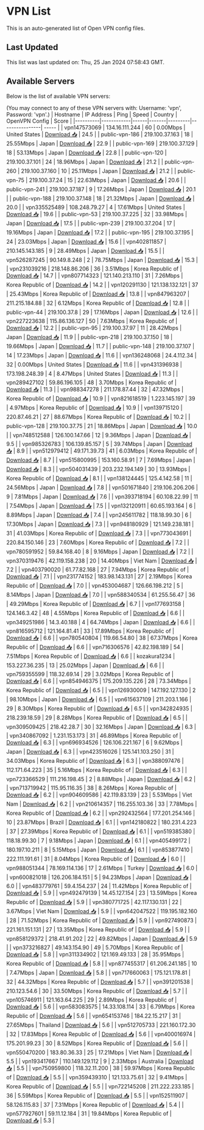 # VPN List

This is an auto-generated list of Open VPN config files.

## Last Updated

This list was last updated on: Thu, 25 Jan 2024 07:58:43 GMT.

## Available Servers

Below is the list of available VPN servers:

(You may connect to any of these VPN servers with: Username: 'vpn', Password: 'vpn'.)
| Hostname | IP Address | Ping | Speed | Country | OpenVPN Config | Score |
|----------|------------|------|-------|---------|----------------| ----- |
| vpn147573069 | 134.16.111.244 | 60 | 0.00Mbps | United States | [Download 📥](./configs/server_0_US.ovpn) | 24.5 |
| public-vpn-186 | 219.100.37.163 | 18 | 25.55Mbps | Japan | [Download 📥](./configs/server_1_JP.ovpn) | 22.9 |
| public-vpn-169 | 219.100.37.129 | 18 | 53.13Mbps | Japan | [Download 📥](./configs/server_2_JP.ovpn) | 22.8 |
| public-vpn-120 | 219.100.37.101 | 24 | 18.96Mbps | Japan | [Download 📥](./configs/server_3_JP.ovpn) | 21.2 |
| public-vpn-260 | 219.100.37.160 | 10 | 25.11Mbps | Japan | [Download 📥](./configs/server_4_JP.ovpn) | 21.2 |
| public-vpn-75 | 219.100.37.24 | 15 | 22.63Mbps | Japan | [Download 📥](./configs/server_5_JP.ovpn) | 20.6 |
| public-vpn-241 | 219.100.37.187 | 9 | 17.26Mbps | Japan | [Download 📥](./configs/server_6_JP.ovpn) | 20.1 |
| public-vpn-188 | 219.100.37.148 | 18 | 21.32Mbps | Japan | [Download 📥](./configs/server_7_JP.ovpn) | 20.0 |
| vpn335525489 | 108.248.79.27 | 4 | 17.61Mbps | United States | [Download 📥](./configs/server_8_US.ovpn) | 19.6 |
| public-vpn-53 | 219.100.37.225 | 32 | 33.98Mbps | Japan | [Download 📥](./configs/server_9_JP.ovpn) | 17.5 |
| public-vpn-239 | 219.100.37.204 | 17 | 19.16Mbps | Japan | [Download 📥](./configs/server_10_JP.ovpn) | 17.2 |
| public-vpn-195 | 219.100.37.195 | 24 | 23.03Mbps | Japan | [Download 📥](./configs/server_11_JP.ovpn) | 15.6 |
| vpn402811857 | 210.145.143.185 | 9 | 28.49Mbps | Japan | [Download 📥](./configs/server_12_JP.ovpn) | 15.5 |
| vpn526287245 | 90.149.8.248 | 2 | 78.75Mbps | Japan | [Download 📥](./configs/server_13_JP.ovpn) | 15.3 |
| vpn231039216 | 218.148.86.206 | 36 | 3.51Mbps | Korea Republic of | [Download 📥](./configs/server_14_KR.ovpn) | 14.7 |
| vpn807714323 | 121.140.213.110 | 31 | 7.26Mbps | Korea Republic of | [Download 📥](./configs/server_15_KR.ovpn) | 14.2 |
| vpn120291130 | 121.138.132.121 | 37 | 25.43Mbps | Korea Republic of | [Download 📥](./configs/server_16_KR.ovpn) | 13.8 |
| vpn847963207 | 211.215.184.88 | 32 | 6.12Mbps | Korea Republic of | [Download 📥](./configs/server_17_KR.ovpn) | 12.8 |
| public-vpn-44 | 219.100.37.8 | 29 | 17.16Mbps | Japan | [Download 📥](./configs/server_18_JP.ovpn) | 12.6 |
| vpn227223638 | 115.86.136.127 | 50 | 7.63Mbps | Korea Republic of | [Download 📥](./configs/server_19_KR.ovpn) | 12.2 |
| public-vpn-95 | 219.100.37.97 | 11 | 28.42Mbps | Japan | [Download 📥](./configs/server_20_JP.ovpn) | 11.9 |
| public-vpn-218 | 219.100.37.150 | 18 | 19.66Mbps | Japan | [Download 📥](./configs/server_21_JP.ovpn) | 11.7 |
| public-vpn-148 | 219.100.37.107 | 14 | 17.23Mbps | Japan | [Download 📥](./configs/server_22_JP.ovpn) | 11.6 |
| vpn136248068 | 24.4.112.34 | 32 | 0.00Mbps | United States | [Download 📥](./configs/server_23_US.ovpn) | 11.6 |
| vpn431396938 | 173.198.248.39 | 4 | 8.47Mbps | United States | [Download 📥](./configs/server_24_US.ovpn) | 11.3 |
| vpn289427102 | 59.86.196.105 | 48 | 3.70Mbps | Korea Republic of | [Download 📥](./configs/server_25_KR.ovpn) | 11.3 |
| vpn988347278 | 211.178.87.44 | 32 | 47.32Mbps | Korea Republic of | [Download 📥](./configs/server_26_KR.ovpn) | 10.9 |
| vpn821618519 | 1.223.145.197 | 39 | 4.97Mbps | Korea Republic of | [Download 📥](./configs/server_27_KR.ovpn) | 10.9 |
| vpn139715120 | 220.87.46.21 | 27 | 88.67Mbps | Korea Republic of | [Download 📥](./configs/server_28_KR.ovpn) | 10.2 |
| public-vpn-128 | 219.100.37.75 | 21 | 18.86Mbps | Japan | [Download 📥](./configs/server_29_JP.ovpn) | 10.0 |
| vpn748512588 | 126.100.147.66 | 12 | 9.36Mbps | Japan | [Download 📥](./configs/server_30_JP.ovpn) | 9.5 |
| vpn985326783 | 106.139.85.157 | 5 | 39.74Mbps | Japan | [Download 📥](./configs/server_31_JP.ovpn) | 8.9 |
| vpn512979412 | 49.171.39.73 | 41 | 6.03Mbps | Korea Republic of | [Download 📥](./configs/server_32_KR.ovpn) | 8.7 |
| vpn515800995 | 153.160.58.91 | 7 | 7.69Mbps | Japan | [Download 📥](./configs/server_33_JP.ovpn) | 8.3 |
| vpn504031439 | 203.232.194.149 | 30 | 13.93Mbps | Korea Republic of | [Download 📥](./configs/server_34_KR.ovpn) | 8.1 |
| vpn138124445 | 125.4.142.58 | 11 | 24.56Mbps | Japan | [Download 📥](./configs/server_35_JP.ovpn) | 7.8 |
| vpn501671840 | 219.106.206.206 | 9 | 7.81Mbps | Japan | [Download 📥](./configs/server_36_JP.ovpn) | 7.6 |
| vpn393718194 | 60.108.22.99 | 11 | 7.54Mbps | Japan | [Download 📥](./configs/server_37_JP.ovpn) | 7.5 |
| vpn132120911 | 60.65.193.164 | 6 | 8.89Mbps | Japan | [Download 📥](./configs/server_38_JP.ovpn) | 7.4 |
| vpn245611782 | 118.18.99.30 | 6 | 17.30Mbps | Japan | [Download 📥](./configs/server_39_JP.ovpn) | 7.3 |
| vpn948180929 | 121.149.238.181 | 31 | 41.03Mbps | Korea Republic of | [Download 📥](./configs/server_40_KR.ovpn) | 7.3 |
| vpn773043691 | 220.84.150.146 | 23 | 7.60Mbps | Korea Republic of | [Download 📥](./configs/server_41_KR.ovpn) | 7.2 |
| vpn780591952 | 59.84.168.40 | 8 | 9.16Mbps | Japan | [Download 📥](./configs/server_42_JP.ovpn) | 7.2 |
| vpn370319476 | 42.119.158.238 | 20 | 14.40Mbps | Viet Nam | [Download 📥](./configs/server_43_VN.ovpn) | 7.2 |
| vpn403790020 | 61.77.82.168 | 27 | 7.94Mbps | Korea Republic of | [Download 📥](./configs/server_44_KR.ovpn) | 7.1 |
| vpn231774152 | 183.98.143.131 | 27 | 2.19Mbps | Korea Republic of | [Download 📥](./configs/server_45_KR.ovpn) | 7.0 |
| vpn453004687 | 126.66.198.212 | 5 | 8.14Mbps | Japan | [Download 📥](./configs/server_46_JP.ovpn) | 7.0 |
| vpn588340534 | 61.255.56.47 | 36 | 49.29Mbps | Korea Republic of | [Download 📥](./configs/server_47_KR.ovpn) | 6.7 |
| vpn177693158 | 124.146.3.42 | 48 | 4.55Mbps | Korea Republic of | [Download 📥](./configs/server_48_KR.ovpn) | 6.6 |
| vpn349251986 | 14.3.40.188 | 4 | 64.74Mbps | Japan | [Download 📥](./configs/server_49_JP.ovpn) | 6.6 |
| vpn816595712 | 121.164.81.41 | 33 | 17.89Mbps | Korea Republic of | [Download 📥](./configs/server_50_KR.ovpn) | 6.6 |
| vpn780540804 | 119.66.54.80 | 38 | 67.37Mbps | Korea Republic of | [Download 📥](./configs/server_51_KR.ovpn) | 6.6 |
| vpn716306576 | 42.82.198.189 | 54 | 7.51Mbps | Korea Republic of | [Download 📥](./configs/server_52_KR.ovpn) | 6.6 |
| kozakura1234 | 153.227.36.235 | 13 | 25.02Mbps | Japan | [Download 📥](./configs/server_53_JP.ovpn) | 6.6 |
| vpn759355599 | 118.32.69.14 | 29 | 3.02Mbps | Korea Republic of | [Download 📥](./configs/server_54_KR.ovpn) | 6.6 |
| vpn854946375 | 175.209.135.226 | 28 | 73.34Mbps | Korea Republic of | [Download 📥](./configs/server_55_KR.ovpn) | 6.5 |
| vpn126930009 | 147.192.127.130 | 2 | 98.10Mbps | Japan | [Download 📥](./configs/server_56_JP.ovpn) | 6.5 |
| vpn615637109 | 211.203.1.166 | 29 | 8.30Mbps | Korea Republic of | [Download 📥](./configs/server_57_KR.ovpn) | 6.5 |
| vpn342824935 | 218.239.18.59 | 29 | 8.28Mbps | Korea Republic of | [Download 📥](./configs/server_58_KR.ovpn) | 6.5 |
| vpn309509425 | 218.42.28.7 | 30 | 32.16Mbps | Japan | [Download 📥](./configs/server_59_JP.ovpn) | 6.3 |
| vpn340867092 | 1.231.153.173 | 31 | 46.89Mbps | Korea Republic of | [Download 📥](./configs/server_60_KR.ovpn) | 6.3 |
| vpn696934526 | 126.106.221.167 | 6 | 9.62Mbps | Japan | [Download 📥](./configs/server_61_JP.ovpn) | 6.3 |
| vpn423516026 | 125.141.103.250 | 31 | 34.03Mbps | Korea Republic of | [Download 📥](./configs/server_62_KR.ovpn) | 6.3 |
| vpn388097476 | 112.171.64.223 | 35 | 5.16Mbps | Korea Republic of | [Download 📥](./configs/server_63_KR.ovpn) | 6.3 |
| vpn723366529 | 111.216.198.45 | 2 | 8.88Mbps | Japan | [Download 📥](./configs/server_64_JP.ovpn) | 6.2 |
| vpn713719942 | 115.95.116.35 | 38 | 8.26Mbps | Korea Republic of | [Download 📥](./configs/server_65_KR.ovpn) | 6.2 |
| vpn904609586 | 42.119.83.139 | 23 | 5.53Mbps | Viet Nam | [Download 📥](./configs/server_66_VN.ovpn) | 6.2 |
| vpn210614357 | 116.255.103.36 | 33 | 7.78Mbps | Korea Republic of | [Download 📥](./configs/server_67_KR.ovpn) | 6.2 |
| vpn292432564 | 177.201.254.146 | 10 | 23.87Mbps | Brazil | [Download 📥](./configs/server_68_BR.ovpn) | 6.1 |
| vpn142180822 | 180.231.4.223 | 37 | 27.39Mbps | Korea Republic of | [Download 📥](./configs/server_69_KR.ovpn) | 6.1 |
| vpn519385380 | 118.18.99.30 | 7 | 9.18Mbps | Japan | [Download 📥](./configs/server_70_JP.ovpn) | 6.1 |
| vpn405499172 | 180.197.10.211 | 8 | 5.15Mbps | Japan | [Download 📥](./configs/server_71_JP.ovpn) | 6.1 |
| vpn853877410 | 222.111.191.61 | 31 | 8.04Mbps | Korea Republic of | [Download 📥](./configs/server_72_KR.ovpn) | 6.0 |
| vpn988051344 | 78.169.114.136 | 17 | 2.61Mbps | Turkey | [Download 📥](./configs/server_73_TR.ovpn) | 6.0 |
| vpn600821018 | 126.206.184.151 | 5 | 94.23Mbps | Japan | [Download 📥](./configs/server_74_JP.ovpn) | 6.0 |
| vpn483779761 | 59.4.154.237 | 24 | 11.42Mbps | Korea Republic of | [Download 📥](./configs/server_75_KR.ovpn) | 5.9 |
| vpn492479139 | 14.45.127.154 | 23 | 13.59Mbps | Korea Republic of | [Download 📥](./configs/server_76_KR.ovpn) | 5.9 |
| vpn380771725 | 42.117.130.131 | 22 | 3.67Mbps | Viet Nam | [Download 📥](./configs/server_77_VN.ovpn) | 5.9 |
| vpn642047522 | 119.195.182.160 | 28 | 71.52Mbps | Korea Republic of | [Download 📥](./configs/server_78_KR.ovpn) | 5.9 |
| vpn927490873 | 221.161.151.131 | 27 | 13.35Mbps | Korea Republic of | [Download 📥](./configs/server_79_KR.ovpn) | 5.9 |
| vpn858129372 | 218.41.91.202 | 22 | 49.82Mbps | Japan | [Download 📥](./configs/server_80_JP.ovpn) | 5.9 |
| vpn373216827 | 49.143.154.90 | 49 | 5.70Mbps | Korea Republic of | [Download 📥](./configs/server_81_KR.ovpn) | 5.8 |
| vpn311334902 | 121.169.49.133 | 28 | 35.95Mbps | Korea Republic of | [Download 📥](./configs/server_82_KR.ovpn) | 5.8 |
| vpn877455317 | 61.206.241.185 | 10 | 7.47Mbps | Japan | [Download 📥](./configs/server_83_JP.ovpn) | 5.8 |
| vpn717660063 | 175.121.178.81 | 32 | 44.32Mbps | Korea Republic of | [Download 📥](./configs/server_84_KR.ovpn) | 5.7 |
| vpn391201538 | 210.123.54.6 | 30 | 33.50Mbps | Korea Republic of | [Download 📥](./configs/server_85_KR.ovpn) | 5.7 |
| vpn105746911 | 121.163.64.225 | 29 | 2.89Mbps | Korea Republic of | [Download 📥](./configs/server_86_KR.ovpn) | 5.6 |
| vpn583083575 | 14.33.108.114 | 33 | 6.79Mbps | Korea Republic of | [Download 📥](./configs/server_87_KR.ovpn) | 5.6 |
| vpn654153746 | 184.22.15.217 | 31 | 27.65Mbps | Thailand | [Download 📥](./configs/server_88_TH.ovpn) | 5.6 |
| vpn512705733 | 221.160.172.30 | 32 | 17.83Mbps | Korea Republic of | [Download 📥](./configs/server_89_KR.ovpn) | 5.6 |
| vpn400016974 | 175.201.99.23 | 30 | 8.52Mbps | Korea Republic of | [Download 📥](./configs/server_90_KR.ovpn) | 5.6 |
| vpn550470200 | 183.80.36.33 | 25 | 17.21Mbps | Viet Nam | [Download 📥](./configs/server_91_VN.ovpn) | 5.5 |
| vpn193417667 | 110.149.129.112 | 9 | 2.33Mbps | Australia | [Download 📥](./configs/server_92_AU.ovpn) | 5.5 |
| vpn750959800 | 118.32.11.200 | 38 | 59.97Mbps | Korea Republic of | [Download 📥](./configs/server_93_KR.ovpn) | 5.5 |
| vpn359439310 | 121.133.75.61 | 32 | 9.41Mbps | Korea Republic of | [Download 📥](./configs/server_94_KR.ovpn) | 5.5 |
| vpn722145208 | 211.222.233.185 | 36 | 5.59Mbps | Korea Republic of | [Download 📥](./configs/server_95_KR.ovpn) | 5.5 |
| vpn152511907 | 58.126.115.83 | 37 | 7.31Mbps | Korea Republic of | [Download 📥](./configs/server_96_KR.ovpn) | 5.4 |
| vpn577927601 | 59.11.12.184 | 31 | 19.84Mbps | Korea Republic of | [Download 📥](./configs/server_97_KR.ovpn) | 5.3 |
